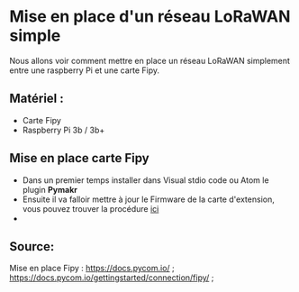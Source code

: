 # Mise en place d'un réseau LoRaWAN simple

Nous allons voir comment mettre en place un réseau LoRaWAN simplement entre une raspberry Pi et une carte Fipy.

## Matériel :

- Carte Fipy 
- Raspberry Pi 3b / 3b+

## Mise en place carte Fipy
- Dans un premier temps installer dans Visual stdio code ou Atom le plugin **Pymakr**
- Ensuite il va falloir mettre à jour le Firmware de la carte d'extension, vous pouvez trouver la procédure  [ici](https://docs.pycom.io/pytrackpysense/installation/firmware/)
- 



## Source:
Mise en place Fipy : https://docs.pycom.io/ ; https://docs.pycom.io/gettingstarted/connection/fipy/ ;
